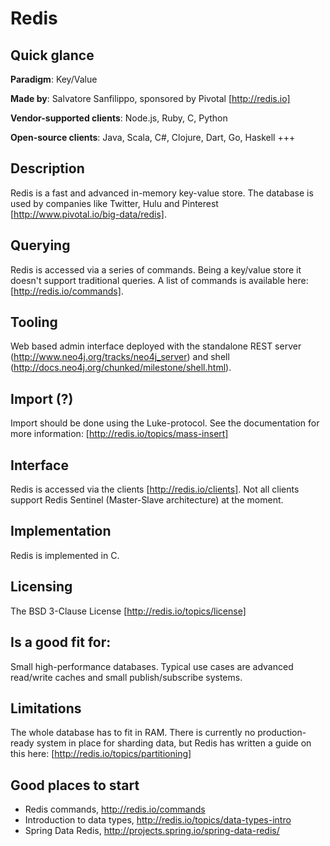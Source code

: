 # Redis

## Quick glance

**Paradigm**: Key/Value

**Made by**: Salvatore Sanfilippo, sponsored by Pivotal [http://redis.io]

**Vendor-supported clients**: Node.js, Ruby, C, Python

**Open-source clients**: Java, Scala, C#, Clojure, Dart, Go, Haskell +++

## Description

Redis is a fast and advanced in-memory key-value store. The database is used by companies like Twitter, Hulu and Pinterest [http://www.pivotal.io/big-data/redis]. 

## Querying

Redis is accessed via a series of commands. Being a key/value store it doesn't support traditional queries. A list of commands is available here: [http://redis.io/commands].

## Tooling
Web based admin interface deployed with the standalone REST server (http://www.neo4j.org/tracks/neo4j_server) and shell (http://docs.neo4j.org/chunked/milestone/shell.html).

## Import (?)
Import should be done using the Luke-protocol. See the documentation for more information: [http://redis.io/topics/mass-insert]

## Interface
Redis is accessed via the clients [http://redis.io/clients]. Not all clients support Redis Sentinel (Master-Slave architecture) at the moment.

## Implementation

Redis is implemented in C.

## Licensing

The BSD 3-Clause License [http://redis.io/topics/license]

## Is a good fit for:

Small high-performance databases. Typical use cases are advanced read/write caches and small publish/subscribe systems.

## Limitations

The whole database has to fit in RAM. There is currently no production-ready system in place for sharding data, but Redis has written a guide on this here: [http://redis.io/topics/partitioning]

## Good places to start

* Redis commands, http://redis.io/commands
* Introduction to data types, http://redis.io/topics/data-types-intro
* Spring Data Redis, http://projects.spring.io/spring-data-redis/

